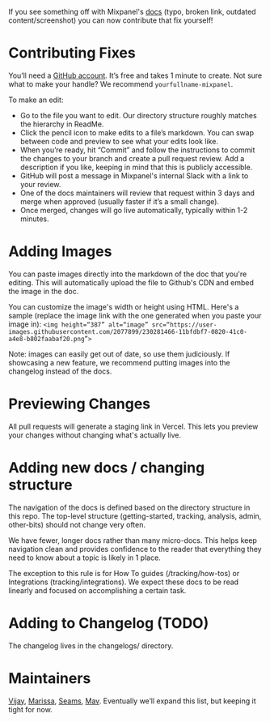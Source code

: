 If you see something off with Mixpanel's [docs](https://developer.mixpanel.com/v3.19) (typo, broken link, outdated content/screenshot) you can now contribute that fix yourself!

# Contributing Fixes
You’ll need a [GitHub account](https://github.com/signup). It’s free and takes 1 minute to create. Not sure what to make your handle? We recommend `yourfullname-mixpanel`. 

To make an edit: 
* Go to the file you want to edit. Our directory structure roughly matches the hierarchy in ReadMe.
* Click the pencil icon to make edits to a file’s markdown. You can swap between code and preview to see what your edits look like.
* When you’re ready, hit “Commit” and follow the instructions to commit the changes to your branch and create a pull request review. Add a description if you like, keeping in mind that this is publicly accessible.
* GitHub will post a message in Mixpanel's internal Slack with a link to your review.
* One of the docs maintainers will review that request within 3 days and merge when approved (usually faster if it’s a small change).
* Once merged, changes will go live automatically, typically within 1-2 minutes.

# Adding Images
You can paste images directly into the markdown of the doc that you're editing. This will automatically upload the file to Github's CDN and embed the image in the doc.

You can customize the image's width or height using HTML. Here's a sample (replace the image link with the one generated when you paste your image in):
`<img height=“387” alt=“image” src=“https://user-images.githubusercontent.com/2077899/230281466-11bfdbf7-0820-41c0-a4e8-b802faabaf20.png”>`

Note: images can easily get out of date, so use them judiciously. If showcasing a new feature, we recommend putting images into the changelog instead of the docs.

# Previewing Changes
All pull requests will generate a staging link in Vercel. This lets you preview your changes without changing what's actually live. 

# Adding new docs / changing structure
The navigation of the docs is defined based on the directory structure in this repo. The top-level structure (getting-started, tracking, analysis, admin, other-bits) should not change very often.

We have fewer, longer docs rather than many micro-docs. This helps keep navigation clean and provides confidence to the reader that everything they need to know about a topic is likely in 1 place.

The exception to this rule is for How To guides (/tracking/how-tos) or Integrations (tracking/integrations). We expect these docs to be read linearly and focused on accomplishing a certain task.

# Adding to Changelog (TODO)
The changelog lives in the changelogs/ directory.

# Maintainers
[Vijay](https://github.com/ranic), [Marissa](https://github.com/marissakuhrau), [Seams](https://github.com/ryanseams), [Mav](https://github.com/mavlee). Eventually we’ll expand this list, but keeping it tight for now.


